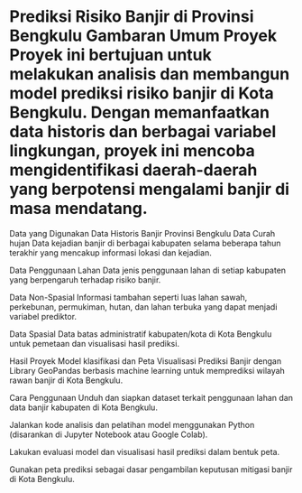 # Prediksi Risiko Banjir di Provinsi Bengkulu Gambaran Umum Proyek Proyek ini bertujuan untuk melakukan analisis dan membangun model prediksi risiko banjir di Kota Bengkulu. Dengan memanfaatkan data historis dan berbagai variabel lingkungan, proyek ini mencoba mengidentifikasi daerah-daerah yang berpotensi mengalami banjir di masa mendatang.

Data yang Digunakan Data Historis Banjir Provinsi Bengkulu Data Curah hujan Data kejadian banjir di berbagai kabupaten selama beberapa tahun terakhir yang mencakup informasi lokasi dan kejadian.

Data Penggunaan Lahan Data jenis penggunaan lahan di setiap kabupaten yang berpengaruh terhadap risiko banjir.

Data Non-Spasial Informasi tambahan seperti luas lahan sawah, perkebunan, permukiman, hutan, dan lahan terbuka yang dapat menjadi variabel prediktor.

Data Spasial Data batas administratif kabupaten/kota di Kota Bengkulu untuk pemetaan dan visualisasi hasil prediksi.

Hasil Proyek Model klasifikasi dan Peta Visualisasi Prediksi Banjir dengan Library GeoPandas berbasis machine learning untuk memprediksi wilayah rawan banjir di Kota Bengkulu.

Cara Penggunaan Unduh dan siapkan dataset terkait penggunaan lahan dan data banjir kabupaten di Kota Bengkulu.

Jalankan kode analisis dan pelatihan model menggunakan Python (disarankan di Jupyter Notebook atau Google Colab).

Lakukan evaluasi model dan visualisasi hasil prediksi dalam bentuk peta.

Gunakan peta prediksi sebagai dasar pengambilan keputusan mitigasi banjir di Kota Bengkulu.
